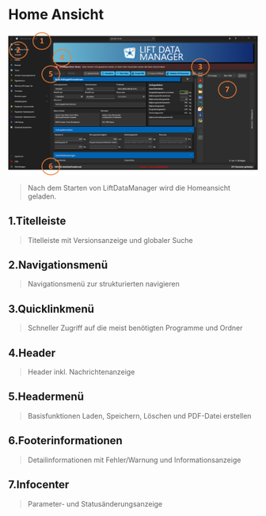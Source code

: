 # Home Ansicht

![image](/LiftDataManager/Docs/HelpImages/image38.png)  

>Nach dem Starten von LiftDataManager wird die Homeansicht geladen.

## 1.Titelleiste

>Titelleiste mit Versionsanzeige und globaler Suche

## 2.Navigationsmenü

>Navigationsmenü zur strukturierten navigieren

## 3.Quicklinkmenü

>Schneller Zugriff auf die meist benötigten Programme und Ordner

## 4.Header

>Header inkl. Nachrichtenanzeige

## 5.Headermenü

>Basisfunktionen Laden, Speichern, Löschen und PDF-Datei erstellen

## 6.Footerinformationen

>Detailinformationen mit Fehler/Warnung und Informationsanzeige

## 7.Infocenter

>Parameter- und Statusänderungsanzeige

[//]: # (Tags: Home | Navigationsmenü | Quicklinkmenü  | Infocenter | Startseite )  
